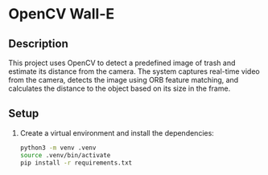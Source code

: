 # OpenCV Wall-E

## Description
This project uses OpenCV to detect a predefined image of trash and estimate its distance from the camera. The system captures real-time video from the camera, detects the image using ORB feature matching, and calculates the distance to the object based on its size in the frame.

## Setup

1. Create a virtual environment and install the dependencies:
   ```bash
   python3 -m venv .venv
   source .venv/bin/activate
   pip install -r requirements.txt
